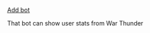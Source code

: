 [Add bot](https://discord.com/oauth2/authorize?client_id=1307241478409424938)

That bot can show user stats from War Thunder
